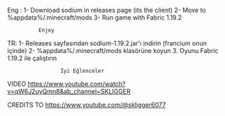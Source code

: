 Eng : 
1- Download sodium in releases page (its the client)
2- Move to %appdata%/.minecraft/mods
3- Run game with Fabric 1.19.2 
           
              Enjoy

TR: 
1- Releases sayfasından sodium-1.19.2.jar'ı indirin (francium onun içinde)
2- %appdata%/.minecraft/mods klasörüne koyun
3. Oyunu Fabric 1.19.2 ile çalıştırın
 
                     İyi Eğlenceler



VIDEO https://www.youtube.com/watch?v=qW6J2uyQmn8&ab_channel=SKLIGGER




CREDITS TO https://www.youtube.com/@skligger6077

